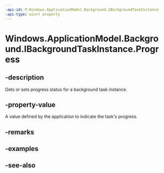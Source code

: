 ----api-id: P:Windows.ApplicationModel.Background.IBackgroundTaskInstance.Progress
-api-type: winrt property
---<!-- Property syntaxpublic uint Progress { get;  set; }--># Windows.ApplicationModel.Background.IBackgroundTaskInstance.Progress## -descriptionGets or sets progress status for a background task instance.## -property-valueA value defined by the application to indicate the task's progress.## -remarks## -examples## -see-also